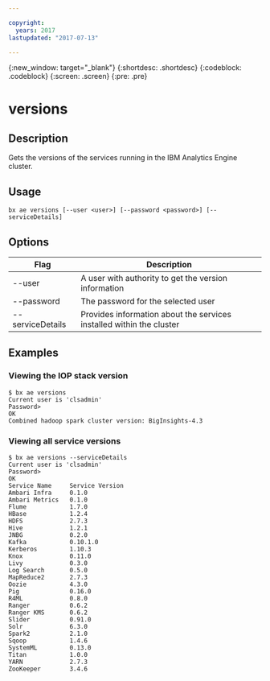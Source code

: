```yaml
---

copyright:
  years: 2017
lastupdated: "2017-07-13"

---
```


<!-- Attribute definitions -->
{:new_window: target="_blank"}
{:shortdesc: .shortdesc}
{:codeblock: .codeblock}
{:screen: .screen}
{:pre: .pre}

# versions
## Description

Gets the versions of the services running in the IBM Analytics Engine cluster.

## Usage

```
bx ae versions [--user <user>] [--password <password>] [--serviceDetails]
```

## Options

| Flag | Description |
| --- | --- |
|--user| A user with authority to get the version information|
|--password| The password for the selected user |
|--serviceDetails|Provides information about the services installed within the cluster|

## Examples

### Viewing the IOP stack version
```
$ bx ae versions
Current user is 'clsadmin'
Password>
OK
Combined hadoop spark cluster version: BigInsights-4.3
```

### Viewing all service versions

```
$ bx ae versions --serviceDetails
Current user is 'clsadmin'
Password>
OK
Service Name     Service Version
Ambari Infra     0.1.0
Ambari Metrics   0.1.0
Flume            1.7.0
HBase            1.2.4
HDFS             2.7.3
Hive             1.2.1
JNBG             0.2.0
Kafka            0.10.1.0
Kerberos         1.10.3
Knox             0.11.0
Livy             0.3.0
Log Search       0.5.0
MapReduce2       2.7.3
Oozie            4.3.0
Pig              0.16.0
R4ML             0.8.0
Ranger           0.6.2
Ranger KMS       0.6.2
Slider           0.91.0
Solr             6.3.0
Spark2           2.1.0
Sqoop            1.4.6
SystemML         0.13.0
Titan            1.0.0
YARN             2.7.3
ZooKeeper        3.4.6
```
